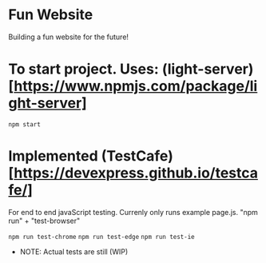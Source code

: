 # Fun Website 
Building a fun website for the future!

# To start project. Uses: (light-server)[https://www.npmjs.com/package/light-server]
`npm start`

# Implemented (TestCafe)[https://devexpress.github.io/testcafe/]
For end to end javaScript testing. Currenly only runs example page.js.
"npm run" + "test-browser" 

`npm run test-chrome`
`npm run test-edge`
`npm run test-ie`

- NOTE: Actual tests are still (WIP)

